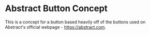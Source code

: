 # Abstract Button Concept

This is a concept for a button based heavily off of the buttons used on Abstract's official webpage - https://abstract.com.
